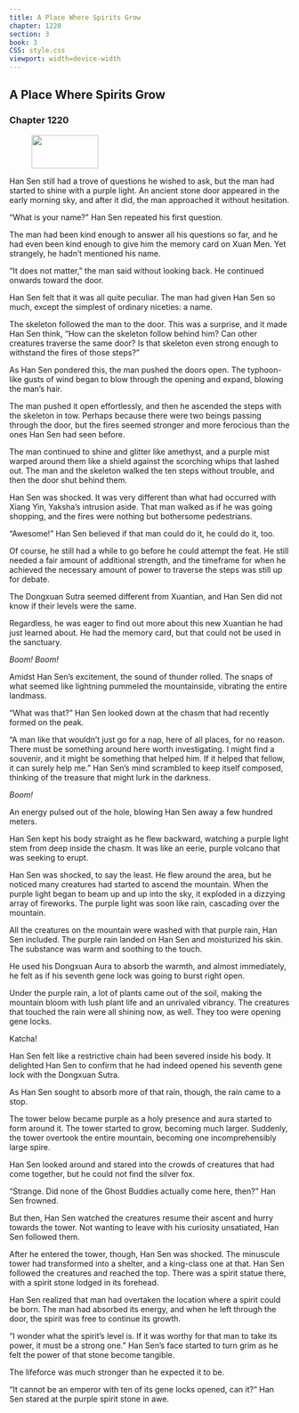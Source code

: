 ```yaml
---
title: A Place Where Spirits Grow
chapter: 1220
section: 3
book: 3
CSS: style.css
viewport: width=device-width
---
```


## A Place Where Spirits Grow

### Chapter 1220

<figure>
	<img src="../Images/gem.gif" alt="" id="gem" width="120" height="60" />
</figure>

Han Sen still had a trove of questions he wished to ask, but the man had started to shine with a purple light. An ancient stone door appeared in the early morning sky, and after it did, the man approached it without hesitation.

“What is your name?” Han Sen repeated his first question.

The man had been kind enough to answer all his questions so far, and he had even been kind enough to give him the memory card on Xuan Men. Yet strangely, he hadn’t mentioned his name.

“It does not matter,” the man said without looking back. He continued onwards toward the door.

Han Sen felt that it was all quite peculiar. The man had given Han Sen so much, except the simplest of ordinary niceties: a name.

The skeleton followed the man to the door. This was a surprise, and it made Han Sen think, “How can the skeleton follow behind him? Can other creatures traverse the same door? Is that skeleton even strong enough to withstand the fires of those steps?”

As Han Sen pondered this, the man pushed the doors open. The typhoon-like gusts of wind began to blow through the opening and expand, blowing the man’s hair.

The man pushed it open effortlessly, and then he ascended the steps with the skeleton in tow. Perhaps because there were two beings passing through the door, but the fires seemed stronger and more ferocious than the ones Han Sen had seen before.

The man continued to shine and glitter like amethyst, and a purple mist warped around them like a shield against the scorching whips that lashed out. The man and the skeleton walked the ten steps without trouble, and then the door shut behind them.

Han Sen was shocked. It was very different than what had occurred with Xiang Yin, Yaksha’s intrusion aside. That man walked as if he was going shopping, and the fires were nothing but bothersome pedestrians.

“Awesome!” Han Sen believed if that man could do it, he could do it, too.

Of course, he still had a while to go before he could attempt the feat. He still needed a fair amount of additional strength, and the timeframe for when he achieved the necessary amount of power to traverse the steps was still up for debate.

The Dongxuan Sutra seemed different from Xuantian, and Han Sen did not know if their levels were the same.

Regardless, he was eager to find out more about this new Xuantian he had just learned about. He had the memory card, but that could not be used in the sanctuary.

*Boom!* *Boom!*

Amidst Han Sen’s excitement, the sound of thunder rolled. The snaps of what seemed like lightning pummeled the mountainside, vibrating the entire landmass.

“What was that?” Han Sen looked down at the chasm that had recently formed on the peak.

“A man like that wouldn’t just go for a nap, here of all places, for no reason. There must be something around here worth investigating. I might find a souvenir, and it might be something that helped him. If it helped that fellow, it can surely help me.” Han Sen’s mind scrambled to keep itself composed, thinking of the treasure that might lurk in the darkness.

*Boom!*

An energy pulsed out of the hole, blowing Han Sen away a few hundred meters.

Han Sen kept his body straight as he flew backward, watching a purple light stem from deep inside the chasm. It was like an eerie, purple volcano that was seeking to erupt.

Han Sen was shocked, to say the least. He flew around the area, but he noticed many creatures had started to ascend the mountain. When the purple light began to beam up and up into the sky, it exploded in a dizzying array of fireworks. The purple light was soon like rain, cascading over the mountain.

All the creatures on the mountain were washed with that purple rain, Han Sen included. The purple rain landed on Han Sen and moisturized his skin. The substance was warm and soothing to the touch.

He used his Dongxuan Aura to absorb the warmth, and almost immediately, he felt as if his seventh gene lock was going to burst right open.

Under the purple rain, a lot of plants came out of the soil, making the mountain bloom with lush plant life and an unrivaled vibrancy. The creatures that touched the rain were all shining now, as well. They too were opening gene locks.

Katcha!

Han Sen felt like a restrictive chain had been severed inside his body. It delighted Han Sen to confirm that he had indeed opened his seventh gene lock with the Dongxuan Sutra.

As Han Sen sought to absorb more of that rain, though, the rain came to a stop.

The tower below became purple as a holy presence and aura started to form around it. The tower started to grow, becoming much larger. Suddenly, the tower overtook the entire mountain, becoming one incomprehensibly large spire.

Han Sen looked around and stared into the crowds of creatures that had come together, but he could not find the silver fox.

“Strange. Did none of the Ghost Buddies actually come here, then?” Han Sen frowned.

But then, Han Sen watched the creatures resume their ascent and hurry towards the tower. Not wanting to leave with his curiosity unsatiated, Han Sen followed them.

After he entered the tower, though, Han Sen was shocked. The minuscule tower had transformed into a shelter, and a king-class one at that. Han Sen followed the creatures and reached the top. There was a spirit statue there, with a spirit stone lodged in its forehead.

Han Sen realized that man had overtaken the location where a spirit could be born. The man had absorbed its energy, and when he left through the door, the spirit was free to continue its growth.

“I wonder what the spirit’s level is. If it was worthy for that man to take its power, it must be a strong one.” Han Sen’s face started to turn grim as he felt the power of that stone become tangible.

The lifeforce was much stronger than he expected it to be.

“It cannot be an emperor with ten of its gene locks opened, can it?” Han Sen stared at the purple spirit stone in awe.